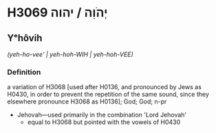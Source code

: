 # H3069 יְהֹוִה / יהוה

## Yᵉhôvih

_(yeh-ho-vee' | yeh-hoh-WIH | yeh-hoh-VEE)_

### Definition

a variation of H3068 [used after H0136, and pronounced by Jews as H0430, in order to prevent the repetition of the same sound, since they elsewhere pronounce H3068 as H0136]; God; God; n-pr

- Jehovah—used primarily in the combination 'Lord Jehovah'
  - equal to H3068 but pointed with the vowels of H0430
